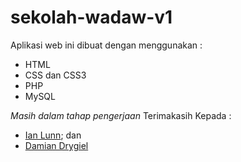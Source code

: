 # sekolah-wadaw-v1
Aplikasi web ini dibuat dengan menggunakan :
- HTML
- CSS dan CSS3
- PHP
- MySQL
 

*Masih dalam tahap pengerjaan*
Terimakasih Kepada :
- <a href='https://github.com/IanLunn'>Ian Lunn</a>; dan
- <a href='https://github.com/drygiel'>Damian Drygiel</a>
